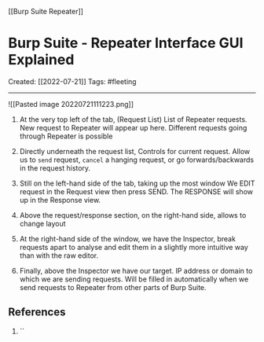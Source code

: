 [[Burp Suite Repeater]]

# Burp Suite - Repeater Interface GUI Explained
Created:  [[2022-07-21]]
Tags: #fleeting 

---
![[Pasted image 20220721111223.png]]
1. At the very top left of the tab, (Request List)
    List of Repeater requests. 
    New request to Repeater will appear up here.
    Different requests going through Repeater is possible 

2. Directly underneath the request list, 
    Controls for current request. 
    Allow us to `send` request, `cancel` a hanging request, 
    or go forwards/backwards in the request history.

3. Still on the left-hand side of the tab, taking up the most window
    We EDIT request in the Request view then press SEND. 
    The RESPONSE will show up in the Response view.

4. Above the request/response section, on the right-hand side, 
    allows to change layout

5. At the right-hand side of the window, we have the Inspector, 
    break requests apart to analyse and edit them 
    in a slightly more intuitive way than with the raw editor.

6. Finally, above the Inspector we have our target. 
    IP address or domain to which we are sending requests. 
    Will be filled in automatically when we send requests to Repeater from other parts of Burp Suite.










## References
1. ``